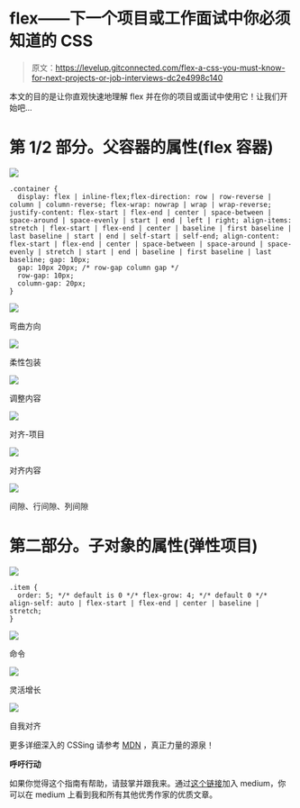 # flex——下一个项目或工作面试中你必须知道的 CSS

> 原文：<https://levelup.gitconnected.com/flex-a-css-you-must-know-for-next-projects-or-job-interviews-dc2e4998c140>

本文的目的是让你直观快速地理解 flex 并在你的项目或面试中使用它！让我们开始吧…

# 第 1/2 部分。父容器的属性(flex 容器)

![](img/1a42c844eae35d9ad967533081b84593.png)

```
.container {   
  display: flex | inline-flex;flex-direction: row | row-reverse | column | column-reverse; flex-wrap: nowrap | wrap | wrap-reverse; justify-content: flex-start | flex-end | center | space-between | space-around | space-evenly | start | end | left | right; align-items: stretch | flex-start | flex-end | center | baseline | first baseline | last baseline | start | end | self-start | self-end; align-content: flex-start | flex-end | center | space-between | space-around | space-evenly | stretch | start | end | baseline | first baseline | last baseline; gap: 10px;
  gap: 10px 20px; /* row-gap column gap */
  row-gap: 10px;
  column-gap: 20px;
}
```

![](img/c2027af053f08ea54a396e1687a7db86.png)

弯曲方向

![](img/6129ddf573277a01270bcb562dff6a2d.png)

柔性包装

![](img/7f4319a54ab203c58e00ac8d80e38247.png)

调整内容

![](img/82a89523061160078c5e6d878f977b1c.png)

对齐-项目

![](img/75a9848204189e6f251d29044de8bebc.png)

对齐内容

![](img/ddda759c3cb6d843cd114d5cb5f23fbc.png)

间隙、行间隙、列间隙

# 第二部分。子对象的属性(弹性项目)

![](img/3aaa69765fdbe6a03091186e2c973d6d.png)

```
.item {   
  order: 5; */* default is 0 */* flex-grow: 4; */* default 0 */* align-self: auto | flex-start | flex-end | center | baseline | stretch;
}
```

![](img/ed7f8c5b5cc06444d6db509fafaa7eba.png)

命令

![](img/68ddde35fbee0785b9e2971fa27764df.png)

灵活增长

![](img/da7c05553675b323ee85c1417aa8aae6.png)

自我对齐

更多详细深入的 CSSing 请参考 [MDN](https://developer.mozilla.org/en-US/docs/Web/CSS) ，真正力量的源泉！

**呼吁行动**

如果你觉得这个指南有帮助，请鼓掌并跟我来。通过[这个链接](https://medium.com/@caopengau/membership)加入 medium，你可以在 medium 上看到我和所有其他优秀作家的优质文章。